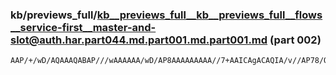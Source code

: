 ### kb/previews_full/kb__previews_full__kb__previews_full__flows__service-first__master-and-slot@auth.har.part044.md.part001.md.part001.md (part 002)

```md
AAP/+/wD/AQAAAQABAP///wAAAAAA/wD/AP8AAAAAAAAA//7+AAICAgACAQIA/v//AP78/QAAAAAA/v7/AAQEBAAAAQAA/fz9AAEBAgAAAAAAAQECAAEBAQABAQEA//
```

```
